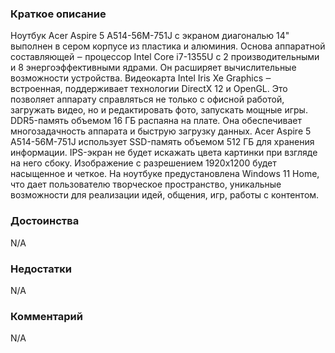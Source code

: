 ### **Краткое описание**
Ноутбук Acer Aspire 5 A514-56M-751J с экраном диагональю 14" выполнен в сером корпусе из пластика и алюминия. Основа аппаратной составляющей ‒ процессор Intel Core i7-1355U с 2 производительными и 8 энергоэффективными ядрами. Он расширяет вычислительные возможности устройства. Видеокарта Intel Iris Xe Graphics ‒ встроенная, поддерживает технологии DirectX 12 и OpenGL. Это позволяет аппарату справляться не только с офисной работой, загружать видео, но и редактировать фото, запускать мощные игры. DDR5-память объемом 16 ГБ распаяна на плате. Она обеспечивает многозадачность аппарата и быструю загрузку данных.  Acer Aspire 5 A514-56M-751J использует SSD-память объемом 512 ГБ для хранения информации. IPS-экран не будет искажать цвета картинки при взгляде на него сбоку. Изображение с разрешением 1920x1200 будет насыщенное и четкое. На ноутбуке предустановлена Windows 11 Home, что дает пользователю творческое пространство, уникальные возможности для реализации идей, общения, игр, работы с контентом.

### **Достоинства**
N/A

### **Недостатки**
N/A

### **Комментарий**
N/A
